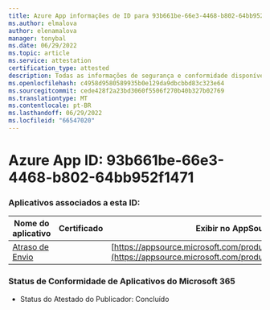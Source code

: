 ```yaml
---
title: Azure App informações de ID para 93b661be-66e3-4468-b802-64bb952f1471
ms.author: elmalova
author: elenamalova
manager: tonybal
ms.date: 06/29/2022
ms.topic: article
ms.service: attestation
certification_type: attested
description: Todas as informações de segurança e conformidade disponíveis para 93b661be-66e3-4468-b802-64bb952f1471.
ms.openlocfilehash: c4958d9580589935b0e129da9dbcbbd83c323e64
ms.sourcegitcommit: cede428f2a23bd3060f5506f270b40b327b02769
ms.translationtype: MT
ms.contentlocale: pt-BR
ms.lasthandoff: 06/29/2022
ms.locfileid: "66547020"
---
```

# <a name="azure-app-id-93b661be-66e3-4468-b802-64bb952f1471"></a>Azure App ID: 93b661be-66e3-4468-b802-64bb952f1471


### <a name="apps-associated-with-this-id"></a>Aplicativos associados a esta ID:
| **Nome do aplicativo** | **Certificado** | **Exibir no AppSource** |
|--------------|---------------|-----------------------|
| [Atraso de Envio](../forward/WA200004301.md) |  | [https://appsource.microsoft.com/product/office/WA200004301](https://appsource.microsoft.com/product/office/WA200004301) |

### <a name="microsoft-365-app-compliance-status"></a>Status de Conformidade de Aplicativos do Microsoft 365
- Status do Atestado do Publicador: Concluído
